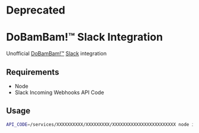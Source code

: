 # Deprecated #


# DoBamBam!™ Slack Integration

Unofficial [DoBamBam!™](https://www.dobambam.com/) [Slack](https://slack.com) integration

## Requirements

- Node
- Slack Incoming Webhooks API Code

## Usage

```bash
API_CODE=/services/XXXXXXXXXX/XXXXXXXXX/XXXXXXXXXXXXXXXXXXXXXXXX node index.js
```
